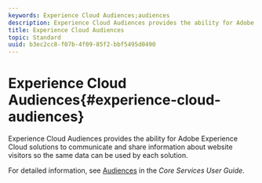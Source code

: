 ```yaml
---
keywords: Experience Cloud Audiences;audiences
description: Experience Cloud Audiences provides the ability for Adobe Experience Cloud solutions to communicate and share information about website visitors so the same data can be used by each solution.
title: Experience Cloud Audiences
topic: Standard
uuid: b3ec2cc8-f07b-4f09-85f2-bbf5495d0490
---
```


# Experience Cloud Audiences{#experience-cloud-audiences}

Experience Cloud Audiences provides the ability for Adobe Experience Cloud solutions to communicate and share information about website visitors so the same data can be used by each solution.

For detailed information, see [Audiences](https://docs.adobe.com/content/help/en/core-services/interface/audiences/audience-library.html) in the *Core Services User Guide*. 
